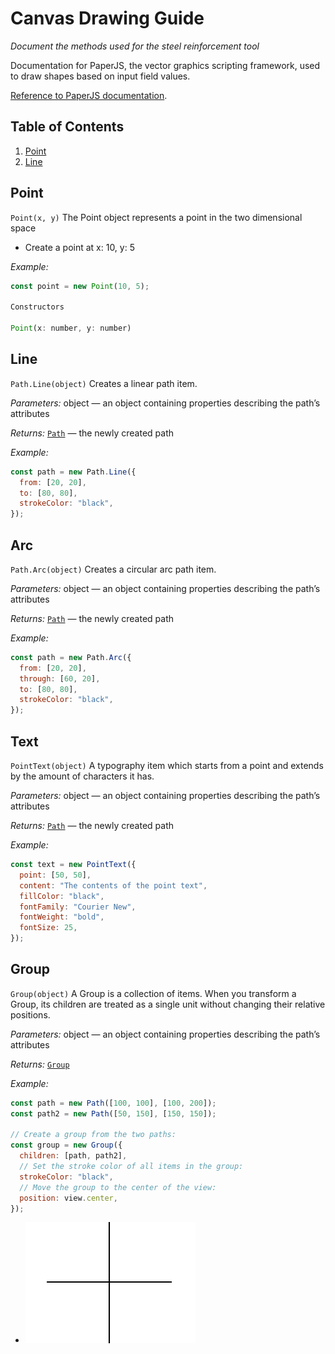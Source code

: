 # Canvas Drawing Guide

_Document the methods used for the steel reinforcement tool_

Documentation for PaperJS, the vector graphics scripting framework, used to draw shapes based on input field values.

[Reference to PaperJS documentation](http://paperjs.org/reference/global/).

## Table of Contents

1. [Point](#point)
1. [Line](#line)

## Point

`Point(x, y)`
The Point object represents a point in the two dimensional space

- Create a point at x: 10, y: 5

_Example:_

```jsx
const point = new Point(10, 5);

Constructors

Point(x: number, y: number)
```

## Line

`Path.Line(object)`
Creates a linear path item.

_Parameters:_
object — an object containing properties describing the path’s attributes

_Returns:_
[`Path`](http://paperjs.org/reference/path/) — the newly created path

_Example:_

```jsx
const path = new Path.Line({
  from: [20, 20],
  to: [80, 80],
  strokeColor: "black",
});
```

## Arc

`Path.Arc(object)`
Creates a circular arc path item.

_Parameters:_
object — an object containing properties describing the path’s attributes

_Returns:_
[`Path`](http://paperjs.org/reference/path/) — the newly created path

_Example:_

```jsx
const path = new Path.Arc({
  from: [20, 20],
  through: [60, 20],
  to: [80, 80],
  strokeColor: "black",
});
```

## Text

`PointText(object)`
A typography item which starts from a point and extends by the amount of characters it has.

_Parameters:_
object — an object containing properties describing the path’s attributes

_Returns:_
[`Path`](http://paperjs.org/reference/path/) — the newly created path

_Example:_

```jsx
const text = new PointText({
  point: [50, 50],
  content: "The contents of the point text",
  fillColor: "black",
  fontFamily: "Courier New",
  fontWeight: "bold",
  fontSize: 25,
});
```

## Group

`Group(object)`
A Group is a collection of items. When you transform a Group, its children are treated as a single unit without changing their relative positions.

_Parameters:_
object — an object containing properties describing the path’s attributes

_Returns:_
[`Group`](http://paperjs.org/reference/group/)

_Example:_

```jsx
const path = new Path([100, 100], [100, 200]);
const path2 = new Path([50, 150], [150, 150]);

// Create a group from the two paths:
const group = new Group({
  children: [path, path2],
  // Set the stroke color of all items in the group:
  strokeColor: "black",
  // Move the group to the center of the view:
  position: view.center,
});
```

- ![cn](https://github.com/calinursu/steel-reinforcement-tool/blob/main/Screenshot%202023-05-07%20at%2014.11.22.png)
